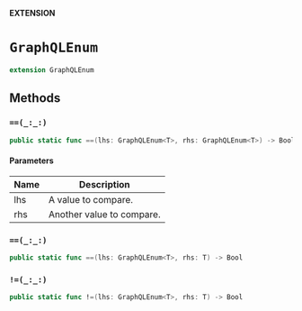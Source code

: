 **EXTENSION**

# `GraphQLEnum`
```swift
extension GraphQLEnum
```

## Methods
### `==(_:_:)`

```swift
public static func ==(lhs: GraphQLEnum<T>, rhs: GraphQLEnum<T>) -> Bool
```

#### Parameters

| Name | Description |
| ---- | ----------- |
| lhs | A value to compare. |
| rhs | Another value to compare. |

### `==(_:_:)`

```swift
public static func ==(lhs: GraphQLEnum<T>, rhs: T) -> Bool
```

### `!=(_:_:)`

```swift
public static func !=(lhs: GraphQLEnum<T>, rhs: T) -> Bool
```
